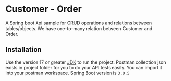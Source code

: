 # Customer - Order

A Spring boot Api sample for CRUD operations and relations between tables/objects. We have one-to-many relation between Customer and Order.

## Installation

Use the version 17 or greater [JDK](https://www.oracle.com/java/technologies/javase/jdk17-archive-downloads.html) to run the project.
Postman collection json exists in project folder for you to do your API tests easily. You can import it into your postman workspace. Spring Boot version is ```3.0.5```
